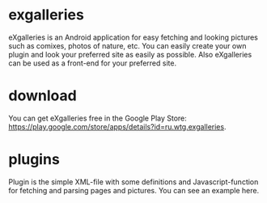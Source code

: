 # exgalleries

eXgalleries is an Android application for easy fetching and looking pictures such as comixes, photos of nature, etc. You can easily create your own plugin and look your preferred site as easily as possible. Also eXgalleries can be used as a front-end for your preferred site.

# download

You can get eXgalleries free in the Google Play Store: https://play.google.com/store/apps/details?id=ru.wtg.exgalleries.

# plugins

Plugin is the simple XML-file with some definitions and Javascript-function for fetching and parsing pages and pictures. You can see an example here.
